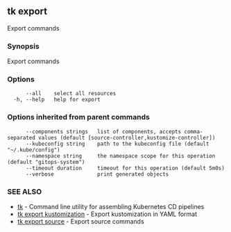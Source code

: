 ## tk export

Export commands

### Synopsis

Export commands

### Options

```
      --all    select all resources
  -h, --help   help for export
```

### Options inherited from parent commands

```
      --components strings   list of components, accepts comma-separated values (default [source-controller,kustomize-controller])
      --kubeconfig string    path to the kubeconfig file (default "~/.kube/config")
      --namespace string     the namespace scope for this operation (default "gitops-system")
      --timeout duration     timeout for this operation (default 5m0s)
      --verbose              print generated objects
```

### SEE ALSO

* [tk](tk.md)	 - Command line utility for assembling Kubernetes CD pipelines
* [tk export kustomization](tk_export_kustomization.md)	 - Export kustomization in YAML format
* [tk export source](tk_export_source.md)	 - Export source commands

